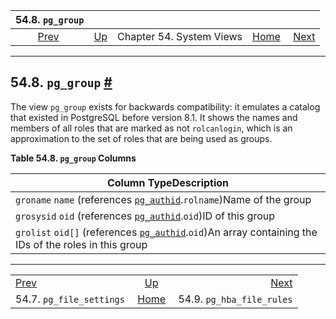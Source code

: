 <!--?xml version="1.0" encoding="UTF-8" standalone="no"?-->

|                       54.8. `pg_group`                       |                                             |                          |                                                       |                                                                |
| :----------------------------------------------------------: | :------------------------------------------ | :----------------------: | ----------------------------------------------------: | -------------------------------------------------------------: |
| [Prev](view-pg-file-settings.html "54.7. pg_file_settings")  | [Up](views.html "Chapter 54. System Views") | Chapter 54. System Views | [Home](index.html "PostgreSQL 17devel Documentation") |  [Next](view-pg-hba-file-rules.html "54.9. pg_hba_file_rules") |

***

## 54.8. `pg_group` [#](#VIEW-PG-GROUP)

The view `pg_group` exists for backwards compatibility: it emulates a catalog that existed in PostgreSQL before version 8.1. It shows the names and members of all roles that are marked as not `rolcanlogin`, which is an approximation to the set of roles that are being used as groups.

**Table 54.8. `pg_group` Columns**

| Column TypeDescription                                                                                                                             |
| -------------------------------------------------------------------------------------------------------------------------------------------------- |
| `groname` `name` (references [`pg_authid`](catalog-pg-authid.html "53.8. pg_authid").`rolname`)Name of the group                                   |
| `grosysid` `oid` (references [`pg_authid`](catalog-pg-authid.html "53.8. pg_authid").`oid`)ID of this group                                        |
| `grolist` `oid[]` (references [`pg_authid`](catalog-pg-authid.html "53.8. pg_authid").`oid`)An array containing the IDs of the roles in this group |

***

|                                                              |                                                       |                                                                |
| :----------------------------------------------------------- | :---------------------------------------------------: | -------------------------------------------------------------: |
| [Prev](view-pg-file-settings.html "54.7. pg_file_settings")  |      [Up](views.html "Chapter 54. System Views")      |  [Next](view-pg-hba-file-rules.html "54.9. pg_hba_file_rules") |
| 54.7. `pg_file_settings`                                     | [Home](index.html "PostgreSQL 17devel Documentation") |                                      54.9. `pg_hba_file_rules` |
